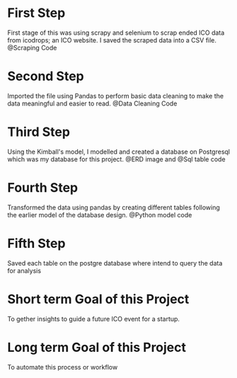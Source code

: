 # First Step
First stage of this was using scrapy and selenium to scrap ended ICO data from icodrops; an ICO website. I saved the scraped data into a CSV file. @Scraping Code

# Second Step
Imported the file using Pandas to perform basic data cleaning to make the data meaningful and easier to read. @Data Cleaning Code

# Third Step
Using the Kimball's model, I modelled and created a database on Postgresql which was my database for this project. @ERD image and @Sql table code

# Fourth Step
Transformed the data using pandas by creating different tables following the earlier model of the database design. @Python model code

# Fifth Step
Saved each table on the postgre database where intend to query the data for analysis

# Short term Goal of this Project
To gether insights to guide a future ICO event for a startup.

# Long term Goal of this Project
To automate this process or workflow
